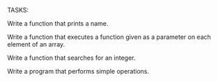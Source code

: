 
TASKS:

Write a function that prints a name.

Write a function that executes a function given as a parameter on each element of an array.

Write a function that searches for an integer.

Write a program that performs simple operations.

